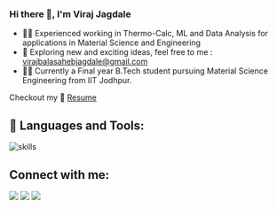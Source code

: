 ### Hi there 👋, I'm Viraj Jagdale

- 👨‍🔧 Experienced working in Thermo-Calc, ML and Data Analysis for applications in Material Science and Engineering
- 🤔 Exploring new and exciting ideas, feel free to me : virajbalasahebjagdale@gmail.com
- 👨‍💻 Currently a Final year B.Tech student pursuing Material Science Engineering from IIT Jodhpur.

<!-- 
 - 🖥️ Coding Environment: Dark 🕶️ + Music 🎧 + Tea 🍵 
 - 📫 How to reach me **ak9836919@gmail.com**
 - 🌱 I love watching tech videos and exploring new stuffs. 
-->

Checkout my :file_folder: [Resume](https://drive.google.com/file/d/1izftUIdZYiFrDVm2v9eEfS3j-a5ItIsB/view?usp=sharing) 


## 🚀 Languages and Tools:

![skills](https://skillicons.dev/icons?i=github,git,cpp,python,linux&theme=dark&perline=10)

<!--

![skills](https://skillicons.dev/icons?i=aws,gcp,azure,docker,githubactions,github,git)
![skills](https://skillicons.dev/icons?i=react,nodejs,express,js,html,css,tailwind,)
![skills](https://skillicons.dev/icons?i=flask,cpp,python,mongodb,mysql&theme=dark&perline=9)


<p align=""><img style="margin:10px 10px 0 0" src="https://github-readme-stats.vercel.app/api/top-langs?username=A158-debug&show_icons=true&locale=en&layout=compact&theme=algolia&hide_border=true" alt="A158-debug" width="495px" height="195px"/></p>

<b>Note:</b> Top languages is only a metric of the languages my public code consists of and doesn't reflect experience or skill level.

-->


## Connect with me:
<p align="left">

<a href = "https://www.linkedin.com/in/viraj-jagdale-251720202/"><img src="https://img.icons8.com/fluent/48/000000/linkedin.png"/></a>
<a href = "https://www.instagram.com/vir.grammid_/"><img src="https://img.icons8.com/fluent/48/000000/instagram-new.png"/></a>
<a href = "https://mail.google.com/mail/u/0/?tab=rm&ogbl#inbox?compose=CllgCJvmZDtNGmhzrgDHKvmPnBwzmtlkczcFbTwkdpqCmKZctPmwVBggzCWmPwnnZqZVtLlnFlB"><img src="https://img.icons8.com/fluent/48/000000/gmail.png"/></a>


</p>


<!--
**viraj17122002/viraj17122002** is a ✨ _special_ ✨ repository because its `README.md` (this file) appears on your GitHub profile.

Here are some ideas to get you started:

- 🔭 I’m currently working on ...
- 🌱 I’m currently learning ...
- 👯 I’m looking to collaborate on ...
- 🤔 I’m looking for help with ...
- 💬 Ask me about ...
- 📫 How to reach me: ...
- 😄 Pronouns: ...
- ⚡ Fun fact: ...
-->
